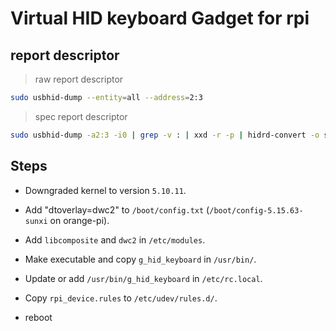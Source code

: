 # Virtual HID keyboard Gadget for rpi

## report descriptor

> raw report descriptor

```bash
sudo usbhid-dump --entity=all --address=2:3
```

> spec report descriptor

```bash
sudo usbhid-dump -a2:3 -i0 | grep -v : | xxd -r -p | hidrd-convert -o spec
```

## Steps

- Downgraded kernel to version `5.10.11`.

- Add "dtoverlay=dwc2" to `/boot/config.txt` (`/boot/config-5.15.63-sunxi` on orange-pi).
- Add `libcomposite` and `dwc2` in `/etc/modules`.

- Make executable and copy `g_hid_keyboard` in `/usr/bin/`.
- Update or add `/usr/bin/g_hid_keyboard` in `/etc/rc.local`.

- Copy `rpi_device.rules` to `/etc/udev/rules.d/`.

- reboot
